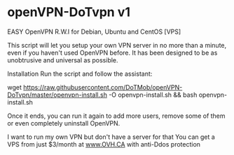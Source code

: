 # openVPN-DoTvpn v1
EASY OpenVPN  R.W.I  for Debian, Ubuntu and CentOS [VPS]


This script will let you setup your own VPN server in no more than a minute, even if you haven't used OpenVPN before. It has been designed to be as unobtrusive and universal as possible.

Installation
Run the script and follow the assistant:

wget https://raw.githubusercontent.com/DoTMob/openVPN-DoTvpn/master/openvpn-install.sh -O openvpn-install.sh && bash openvpn-install.sh

Once it ends, you can run it again to add more users, remove some of them or even completely uninstall OpenVPN.

I want to run my own VPN but don't have a server for that
You can get a VPS from just $3/month at www.OVH.CA  with anti-Ddos protection




